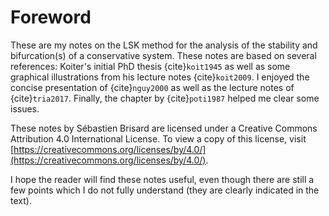 # Foreword

These are my notes on the LSK method for the analysis of the stability and
bifurcation(s) of a conservative system. These notes are based on several
references: Koiter's initial PhD thesis {cite}`koit1945` as well as some
graphical illustrations from his lecture notes {cite}`koit2009`. I enjoyed the
concise presentation of {cite}`nguy2000` as well as the lecture notes of
{cite}`tria2017`. Finally, the chapter by {cite}`poti1987` helped me clear some
issues.

These notes by Sébastien Brisard are licensed under a Creative Commons
Attribution 4.0 International License. To view a copy of this license, visit
[https://creativecommons.org/licenses/by/4.0/](https://creativecommons.org/licenses/by/4.0/).

I hope the reader will find these notes useful, even though there are still a
few points which I do not fully understand (they are clearly indicated in the
text).

```{tableofcontents}
```
